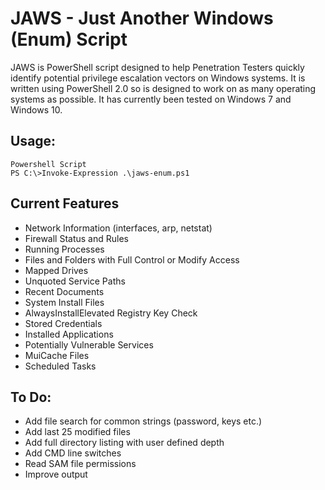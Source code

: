 # JAWS - Just Another Windows (Enum) Script

JAWS is PowerShell script designed to help Penetration Testers quickly identify potential privilege escalation vectors on Windows systems. It is written using PowerShell 2.0 so is designed to work on as many operating systems as possible. It has currently been tested on Windows 7 and Windows 10.

## Usage:

```
Powershell Script
PS C:\>Invoke-Expression .\jaws-enum.ps1

```

## Current Features
  - Network Information (interfaces, arp, netstat)
  - Firewall Status and Rules
  - Running Processes
  - Files and Folders with Full Control or Modify Access
  - Mapped Drives
  - Unquoted Service Paths
  - Recent Documents
  - System Install Files 
  - AlwaysInstallElevated Registry Key Check
  - Stored Credentials
  - Installed Applications
  - Potentially Vulnerable Services
  - MuiCache Files
  - Scheduled Tasks

## To Do:
  - Add file search for common strings (password, keys etc.)
  - Add last 25 modified files
  - Add full directory listing with user defined depth
  - Add CMD line switches
  - Read SAM file permissions
  - Improve output
